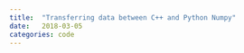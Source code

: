 ```yaml
---
title:  "Transferring data between C++ and Python Numpy"
date:   2018-03-05 
categories: code
---
```


